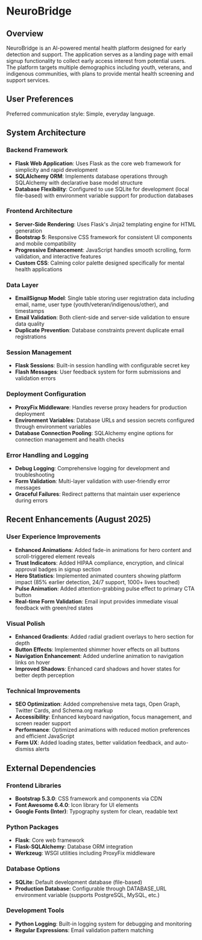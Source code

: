 # NeuroBridge

## Overview

NeuroBridge is an AI-powered mental health platform designed for early detection and support. The application serves as a landing page with email signup functionality to collect early access interest from potential users. The platform targets multiple demographics including youth, veterans, and indigenous communities, with plans to provide mental health screening and support services.

## User Preferences

Preferred communication style: Simple, everyday language.

## System Architecture

### Backend Framework
- **Flask Web Application**: Uses Flask as the core web framework for simplicity and rapid development
- **SQLAlchemy ORM**: Implements database operations through SQLAlchemy with declarative base model structure
- **Database Flexibility**: Configured to use SQLite for development (local file-based) with environment variable support for production databases

### Frontend Architecture
- **Server-Side Rendering**: Uses Flask's Jinja2 templating engine for HTML generation
- **Bootstrap 5**: Responsive CSS framework for consistent UI components and mobile compatibility
- **Progressive Enhancement**: JavaScript handles smooth scrolling, form validation, and interactive features
- **Custom CSS**: Calming color palette designed specifically for mental health applications

### Data Layer
- **EmailSignup Model**: Single table storing user registration data including email, name, user type (youth/veteran/indigenous/other), and timestamps
- **Email Validation**: Both client-side and server-side validation to ensure data quality
- **Duplicate Prevention**: Database constraints prevent duplicate email registrations

### Session Management
- **Flask Sessions**: Built-in session handling with configurable secret key
- **Flash Messages**: User feedback system for form submissions and validation errors

### Deployment Configuration
- **ProxyFix Middleware**: Handles reverse proxy headers for production deployment
- **Environment Variables**: Database URLs and session secrets configured through environment variables
- **Database Connection Pooling**: SQLAlchemy engine options for connection management and health checks

### Error Handling and Logging
- **Debug Logging**: Comprehensive logging for development and troubleshooting
- **Form Validation**: Multi-layer validation with user-friendly error messages
- **Graceful Failures**: Redirect patterns that maintain user experience during errors

## Recent Enhancements (August 2025)

### User Experience Improvements
- **Enhanced Animations**: Added fade-in animations for hero content and scroll-triggered element reveals
- **Trust Indicators**: Added HIPAA compliance, encryption, and clinical approval badges in signup section
- **Hero Statistics**: Implemented animated counters showing platform impact (85% earlier detection, 24/7 support, 1000+ lives touched)
- **Pulse Animation**: Added attention-grabbing pulse effect to primary CTA button
- **Real-time Form Validation**: Email input provides immediate visual feedback with green/red states

### Visual Polish
- **Enhanced Gradients**: Added radial gradient overlays to hero section for depth
- **Button Effects**: Implemented shimmer hover effects on all buttons
- **Navigation Enhancement**: Added underline animation to navigation links on hover
- **Improved Shadows**: Enhanced card shadows and hover states for better depth perception

### Technical Improvements
- **SEO Optimization**: Added comprehensive meta tags, Open Graph, Twitter Cards, and Schema.org markup
- **Accessibility**: Enhanced keyboard navigation, focus management, and screen reader support
- **Performance**: Optimized animations with reduced motion preferences and efficient JavaScript
- **Form UX**: Added loading states, better validation feedback, and auto-dismiss alerts

## External Dependencies

### Frontend Libraries
- **Bootstrap 5.3.0**: CSS framework and components via CDN
- **Font Awesome 6.4.0**: Icon library for UI elements
- **Google Fonts (Inter)**: Typography system for clean, readable text

### Python Packages
- **Flask**: Core web framework
- **Flask-SQLAlchemy**: Database ORM integration
- **Werkzeug**: WSGI utilities including ProxyFix middleware

### Database Options
- **SQLite**: Default development database (file-based)
- **Production Database**: Configurable through DATABASE_URL environment variable (supports PostgreSQL, MySQL, etc.)

### Development Tools
- **Python Logging**: Built-in logging system for debugging and monitoring
- **Regular Expressions**: Email validation pattern matching